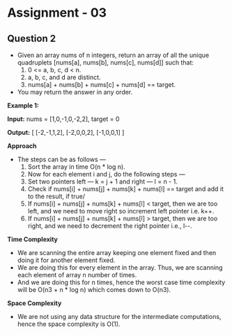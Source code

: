 # Assignment - 03
## **Question 2**
- Given an array nums of n integers, return an array of all the unique quadruplets
[nums[a], nums[b], nums[c], nums[d]] such that:
    1. 0 <= a, b, c, d < n.
    2. a, b, c, and d are distinct.
    3. nums[a] + nums[b] + nums[c] + nums[d] == target.
- You may return the answer in any order.

**Example 1:**

**Input:** nums = [1,0,-1,0,-2,2], target = 0

**Output:** [ [-2,-1,1,2], [-2,0,0,2], [-1,0,0,1] ]

**Approach**
- The steps can be as follows —
    1. Sort the array in time O(n * log n).
    2. Now for each element i and j, do the following steps — 
    3. Set two pointers left — k = j + 1 and right — l = n - 1.
    4. Check if nums[i] + nums[j] + nums[k] + nums[l] == target and add it to the result, if true/
    5. If nums[i] + nums[j] + nums[k] + nums[l] < target, then we are too left, and we need to move right so increment left pointer i.e. k++.
    6. If nums[i] + nums[j] + nums[k] + nums[l] > target, then we are too right, and we need to decrement the right pointer i.e., l--.

**Time Complexity**

- We are scanning the entire array keeping one element fixed and then doing it for another element fixed. 
- We are doing this for every element in the array. Thus, we are scanning each element of array n number of times. 
- And we are doing this for n times, hence the worst case time complexity will be O(n3 + n * log n) which comes down to O(n3).

**Space Complexity**
- We are not using any data structure for the intermediate computations, hence the space complexity is O(1). 